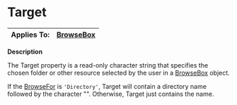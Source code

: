




<h1 class="heading"><span class="name">Target</span></h1>

| Applies To: | [BrowseBox](../a-z/browsebox.md) |
| --- | ---  |


**Description**


The Target property is a read-only character string that specifies the chosen folder or other resource selected by the user in a [BrowseBox](../a-z/browsebox.md) object.


If the [BrowseFor](../a-z/browsefor.md) is `'Directory'`, Target will contain a directory name followed by the character "\". Otherwise, Target just contains the name.



